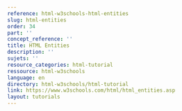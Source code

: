 ```yaml
---
reference: html-w3schools-html-entities
slug: html-entities
order: 34
part: ''
concept_reference: ''
title: HTML Entities
description: ''
sujets: ''
resource_categories: html-tutorial
ressource: html-w3schools
language: en
directory: html-w3schools/html-tutorial
link: https://www.w3schools.com/html/html_entities.asp
layout: tutorials
---
```

